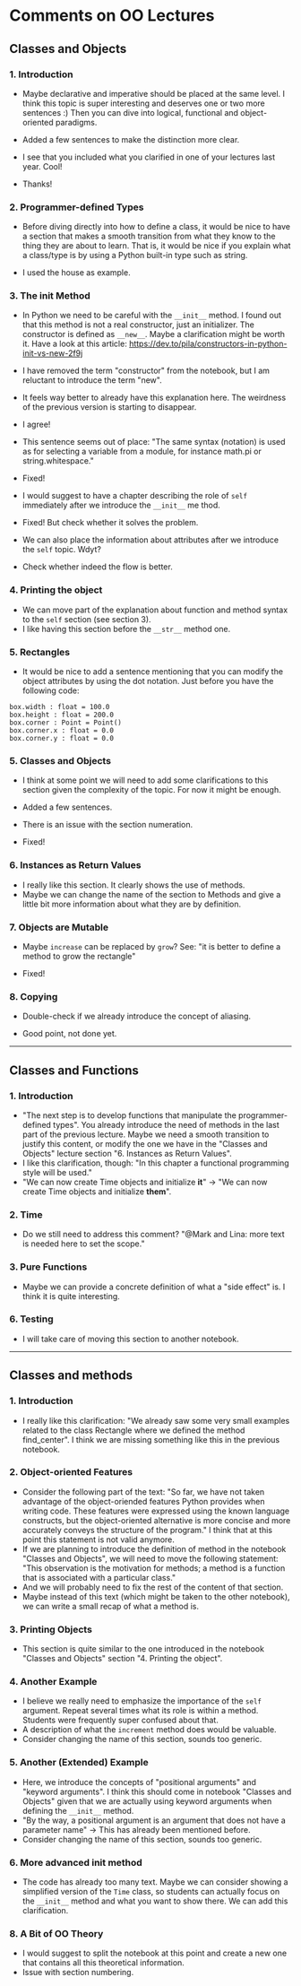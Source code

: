 # Comments on OO Lectures

## Classes and Objects

### 1. Introduction
- Maybe declarative and imperative should be placed at the same level. I think this
topic is super interesting and deserves one or two more sentences :) Then you can
dive into logical, functional and object-oriented paradigms.
* Added a few sentences to make the distinction more clear.

- I see that you included what you clarified in one of your lectures last year. Cool!
* Thanks!

### 2. Programmer-defined Types
- Before diving directly into how to define a class, it would be nice to have a
section that makes a smooth transition from what they know to the thing they are
about to learn. That is, it would be nice if you explain what a class/type is by
using a Python built-in type such as string.
* I used the house as example.

### 3. The init Method
- In Python we need to be careful with the `__init__` method. I found out that this
method is not a real constructor, just an initializer. The constructor is defined
as `__new__`. Maybe a clarification might be worth it. Have a look at this article:
https://dev.to/pila/constructors-in-python-init-vs-new-2f9j
* I have removed the term "constructor" from the notebook, but I am reluctant to introduce the term "new".

- It feels way better to already have this explanation here. The weirdness of the
previous version is starting to disappear.
* I agree!

- This sentence seems out of place: "The same syntax (notation) is used as for
selecting a variable from a module, for instance math.pi or string.whitespace."
* Fixed!

- I would suggest to have a chapter describing the role of `self` immediately after
we introduce the `__init__` me
thod.
* Fixed! But check whether it solves the problem.

- We can also place the information about attributes after we introduce the `self`
topic. Wdyt?
* Check whether indeed the flow is better.

### 4. Printing the object
- We can move part of the explanation about function and method syntax to the
`self` section (see section 3).
- I like having this section before the `__str__` method one.

### 5. Rectangles
- It would be nice to add a sentence mentioning that you can modify the object
attributes by using the dot notation. Just before you have the following code:

```
box.width : float = 100.0
box.height : float = 200.0
box.corner : Point = Point()
box.corner.x : float = 0.0
box.corner.y : float = 0.0
```

### 5. Classes and Objects
- I think at some point we will need to add some clarifications to this section given
the complexity of the topic. For now it might be enough.
* Added a few sentences.

- There is an issue with the section numeration.
* Fixed!

### 6. Instances as Return Values
- I really like this section. It clearly shows the use of methods.
- Maybe we can change the name of the section to Methods and give a little bit more
information about what they are by definition.

### 7. Objects are Mutable
- Maybe `increase` can be replaced by `grow`? See: "it is better to define a method
to grow the rectangle"
* Fixed!

### 8. Copying
- Double-check if we already introduce the concept of aliasing.
* Good point, not done yet.

---

## Classes and Functions

### 1. Introduction
- "The next step is to develop functions that manipulate the programmer-defined types".
You already introduce the need of methods in the last part of the previous lecture.
Maybe we need a smooth transition to justify this content, or modify the one we have
in the "Classes and Objects" lecture section "6. Instances as Return Values".
- I like this clarification, though: "In this chapter a functional programming style
will be used."
- "We can now create Time objects and initialize **it**" -> "We can now create Time
objects and initialize **them**".

### 2. Time
- Do we still need to address this comment? "@Mark and Lina: more text is needed
here to set the scope."

### 3. Pure Functions
- Maybe we can provide a concrete definition of what a "side effect" is. I think it
is quite interesting.

### 6. Testing
- I will take care of moving this section to another notebook.

---

## Classes and methods

### 1. Introduction
- I really like this clarification: "We already saw some very small examples related
to the class Rectangle where we defined the method find_center". I think we are missing
something like this in the previous notebook.

### 2. Object-oriented Features
- Consider the following part of the text: "So far, we have not taken advantage of
the object-oriended features Python provides when writing code. These features were
expressed using the known language constructs, but the object-oriented alternative
is more concise and more accurately conveys the structure of the program." I think that
at this point this statement is not valid anymore.
- If we are planning to introduce the definition of method in the notebook "Classes
and Objects", we will need to move the following statement: "This observation is
the motivation for methods; a method is a function that is associated with a particular
class."
- And we will probably need to fix the rest of the content of that section.
- Maybe instead of this text (which might be taken to the other notebook), we can
write a small recap of what a method is.

### 3. Printing Objects
- This section is quite similar to the one introduced in the notebook "Classes and
Objects" section "4. Printing the object".

### 4. Another Example
- I believe we really need to emphasize the importance of the `self` argument.
Repeat several times what its role is within a method. Students were frequently
super confused about that.
- A description of what the `increment` method does would be valuable.
- Consider changing the name of this section, sounds too generic.

### 5. Another (Extended) Example
- Here, we introduce the concepts of "positional arguments" and "keyword arguments".
I think this should come in notebook "Classes and Objects" given that we are actually
using keyword arguments when defining the `__init__` method.
- "By the way, a positional argument is an argument that does not have a parameter
name" -> This has already been mentioned before.
- Consider changing the name of this section, sounds too generic.

### 6. More advanced init method
- The code has already too many text. Maybe we can consider showing a simplified
version of the `Time` class, so students can actually focus on the `__init__` method
and what you want to show there. We can add this clarification.

### 8. A Bit of OO Theory
- I would suggest to split the notebook at this point and create a new one that contains
all this theoretical information.
- Issue with section numbering.

